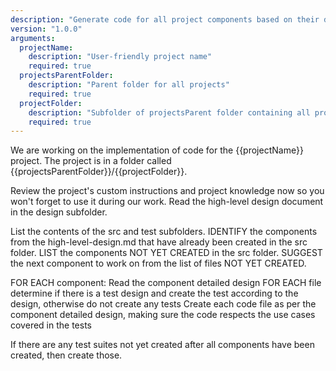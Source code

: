 ```yaml
---
description: "Generate code for all project components based on their detailed designs"
version: "1.0.0"
arguments:
  projectName:
    description: "User-friendly project name"
    required: true
  projectsParentFolder:
    description: "Parent folder for all projects"
    required: true
  projectFolder:
    description: "Subfolder of projectsParent folder containing all project files "
    required: true
---
```


We are working on the implementation of code for the {{projectName}} project.
The project is in a folder called {{projectsParentFolder}}/{{projectFolder}}.

Review the project's custom instructions and project knowledge now so you won't forget to use it during our work.
Read the high-level design document in the design subfolder.

List the contents of the src and test subfolders.
IDENTIFY the components from the high-level-design.md that have already been created in the src folder.
LIST the components NOT YET CREATED in the src folder.
SUGGEST the next component to work on from the list of files NOT YET CREATED.

FOR EACH component:
Read the component detailed design
FOR EACH file determine if there is a test design and create the test according to the design, otherwise do not create any tests
Create each code file as per the component detailed design, making sure the code respects the use cases covered in the tests

If there are any test suites not yet created after all components have been created, then create those.

